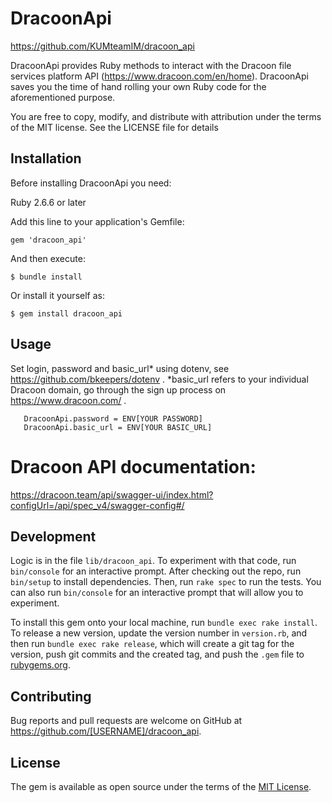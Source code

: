 # DracoonApi
https://github.com/KUMteamIM/dracoon_api
 
DracoonApi provides Ruby methods to interact with the Dracoon file services platform API (https://www.dracoon.com/en/home). DracoonApi saves you the time of hand rolling your own Ruby code for the aforementioned purpose. 

You are free to copy, modify, and distribute <PROJECT NAME> with attribution under the terms of the MIT license. See the LICENSE file for details
 

## Installation

Before installing DracoonApi you need:

Ruby 2.6.6 or later

Add this line to your application's Gemfile:

```
gem 'dracoon_api'
```

And then execute:

    $ bundle install

Or install it yourself as:

    $ gem install dracoon_api

## Usage

Set login, password and basic_url* using dotenv, see https://github.com/bkeepers/dotenv .
*basic_url refers to your individual Dracoon domain, go through the sign up process on https://www.dracoon.com/ .

```DracoonApi.login = ENV[YOUR LOGIN]
   DracoonApi.password = ENV[YOUR PASSWORD]
   DracoonApi.basic_url = ENV[YOUR BASIC_URL]
```


# Dracoon API documentation: 
https://dracoon.team/api/swagger-ui/index.html?configUrl=/api/spec_v4/swagger-config#/

## Development
Logic is in the file `lib/dracoon_api`. To experiment with that code, run `bin/console` for an interactive prompt.
After checking out the repo, run `bin/setup` to install dependencies. Then, run `rake spec` to run the tests. You can also run `bin/console` for an interactive prompt that will allow you to experiment.

To install this gem onto your local machine, run `bundle exec rake install`. To release a new version, update the version number in `version.rb`, and then run `bundle exec rake release`, which will create a git tag for the version, push git commits and the created tag, and push the `.gem` file to [rubygems.org](https://rubygems.org).

## Contributing

Bug reports and pull requests are welcome on GitHub at https://github.com/[USERNAME]/dracoon_api.

## License

The gem is available as open source under the terms of the [MIT License](https://opensource.org/licenses/MIT).
